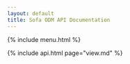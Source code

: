 ```yaml
---
layout: default
title: Sofa ODM API Documentation
---
```


{% include menu.html %}

{% include api.html page="view.md" %}

